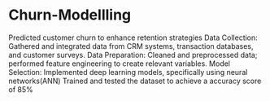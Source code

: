 # Churn-Modellling
 Predicted customer churn to enhance retention strategies
 Data Collection: Gathered and integrated data from CRM systems, transaction databases, and customer surveys.
Data Preparation: Cleaned and preprocessed data; performed feature engineering to create relevant variables.
Model Selection: Implemented deep learning models, specifically using neural networks(ANN)
Trained and tested the dataset to achieve a accuracy score of 85%
